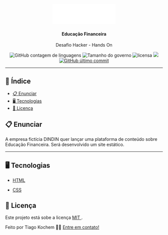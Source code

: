 <p align="center"><img alt="Dindin" height="64" src="./img/logo-header.png"></p>

<h4 align="center">Educação Financeira</h4>

  <p align="center">Desafio Hacker - Hands On </p>

<p align="center">


  <img alt="GitHub contagem de linguagens" src="https://img.shields.io/github/languages/count/alicepaixao/ProfileComponent?color=%2304D361&style=plastic">

  <img alt="Tamanho do governo" src="http://img.shields.io/github/languages/code-size/alicepaixao/ProfileComponent?style=plastic">



  <img alt="licensa" src="https://img.shields.io/github/license/alicepaixao/ProfileComponent?style=plastic">

  <img src="https://img.shields.io/github/forks/alicepaixao/ProfileComponent?style=plastic">

<a href="https://github.com/alicepaixao/FoodFy/tree/master/commits/master">
    <img alt="GitHub último commit" src="https://img.shields.io/github/last-commit/alicepaixao/ProfileComponent?style=plastic">
  </a>

<hr>

##  📕 Índice


* [ 📋 Enunciar ](#📋-Sobre)
* [ 🖥 Tecnologias ](#🖥-Tecnologias)
* [ 📝 Licença ](#📝-Licença)


##  📋 Enunciar

<p align="left"> A empresa fictícia DINDIN quer lançar uma plataforma de conteúdo sobre Educação Financeira.
Será desenvolvido um site estático. </p>

<hr>


##  🖥 Tecnologias

- <a href="https://www.w3schools.com/html/">HTML</a>

- <a href="https://www.w3schools.com/css/default.asp">CSS</a>


##  📝 Licença


Este projeto está sobe a licença [ MIT ](./LICENSE).

Feito por Tiago Kochem 👋🏻 [ Entre em contato! ](https://www.linkedin.com/in/tiagokochem/)